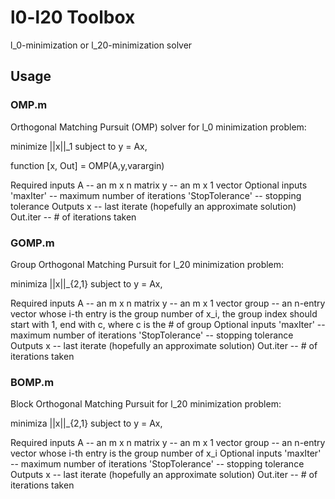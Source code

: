 # l0-l20 Toolbox
l_0-minimization or l_20-minimization solver

## Usage

### OMP.m

Orthogonal Matching Pursuit (OMP) solver for l_0 minimization problem:

minimize     ||x||_1
subject to   y = Ax,

function [x, Out] = OMP(A,y,varargin)

Required inputs
A -- an m x n matrix
y -- an m x 1 vector
Optional inputs
'maxIter' -- maximum number of iterations
'StopTolerance' -- stopping tolerance
Outputs
x -- last iterate (hopefully an approximate solution)
Out.iter -- # of iterations taken

### GOMP.m

Group Orthogonal Matching Pursuit for l_20 minimization problem:

minimiza ||x||_{2,1}
subject to y = Ax,

Required inputs
A -- an m x n matrix
y -- an m x 1 vector
group -- an n-entry vector whose i-th entry is the group number of x_i,
         the group index should start with 1, end with c, where c is the 
         # of group
Optional inputs
'maxIter' -- maximum number of iterations
'StopTolerance' -- stopping tolerance
Outputs
x -- last iterate (hopefully an approximate solution)
Out.iter -- # of iterations taken

### BOMP.m

Block Orthogonal Matching Pursuit for l_20 minimization problem:

minimiza ||x||_{2,1}
subject to y = Ax,

Required inputs
A -- an m x n matrix
y -- an m x 1 vector
group -- an n-entry vector whose i-th entry is the group number of x_i
Optional inputs
'maxIter' -- maximum number of iterations
'StopTolerance' -- stopping tolerance
Outputs
x -- last iterate (hopefully an approximate solution)
Out.iter -- # of iterations taken
